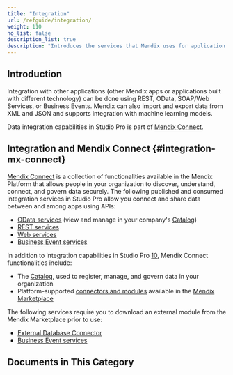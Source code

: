 ```yaml
---
title: "Integration"
url: /refguide/integration/
weight: 110
no_list: false
description_list: true
description: "Introduces the services that Mendix uses for application integration, for instance, OData, REST, and SOAP/Web Services. Mendix can also import and export data from XML and JSON."
---
```


## Introduction

Integration with other applications (other Mendix apps or applications built with different technology) can be done using REST, OData, SOAP/Web Services, or Business Events. Mendix can also import and export data from XML and JSON and supports integration with machine learning models.

Data integration capabilities in Studio Pro is part of [Mendix Connect](#integration-mx-connect).

## Integration and Mendix Connect {#integration-mx-connect}

[Mendix Connect](https://www.mendix.com/data-hub/) is a collection of functionalities available in the Mendix Platform that allows people in your organization to discover, understand, connect, and govern data securely. The following published and consumed integration services in Studio Pro allow you connect and share data between and among apps using APIs:

* [OData services](/refguide/integration/odata-services/) (view and manage in your company's [Catalog](/catalog/))
* [REST services](/refguide/integration/rest-services/)
* [Web services](/refguide/integration/web-services/)
* [Business Event services](/refguide/business-event-services/)

In addition to integration capabilities in Studio Pro [10](/releasenotes/studio-pro/10/), Mendix Connect functionalities include:

* The [Catalog](/catalog/#catalog-mx-connect), used to register, manage, and govern data in your organization
* Platform-supported [connectors and modules](/appstore/#marketplace-mx-connect) available in the [Mendix Marketplace](/appstore/)

The following services require you to download an external module from the Mendix Marketplace prior to use:

* [External Database Connector](https://marketplace.mendix.com/link/component/219862)
* [Business Event services](https://marketplace.mendix.com/link/component/202649)

## Documents in This Category
